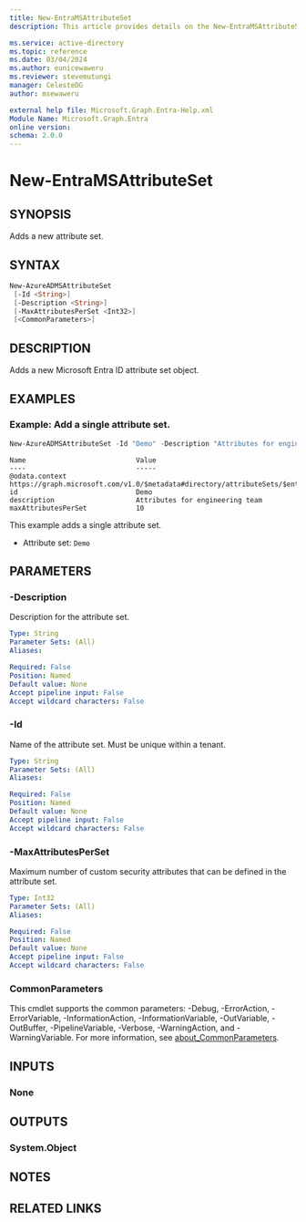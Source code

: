 ```yaml
---
title: New-EntraMSAttributeSet
description: This article provides details on the New-EntraMSAttributeSet command.

ms.service: active-directory
ms.topic: reference
ms.date: 03/04/2024
ms.author: eunicewaweru
ms.reviewer: stevemutungi
manager: CelesteDG
author: msewaweru

external help file: Microsoft.Graph.Entra-Help.xml
Module Name: Microsoft.Graph.Entra
online version:
schema: 2.0.0
---
```


# New-EntraMSAttributeSet

## SYNOPSIS
Adds a new attribute set.

## SYNTAX

```powershell
New-AzureADMSAttributeSet 
 [-Id <String>] 
 [-Description <String>] 
 [-MaxAttributesPerSet <Int32>]
 [<CommonParameters>]
```

## DESCRIPTION
Adds a new Microsoft Entra ID attribute set object.

## EXAMPLES

### Example: Add a single attribute set.
```powershell
New-AzureADMSAttributeSet -Id "Demo" -Description "Attributes for engineering team" -MaxAttributesPerSet 10
```
```output
Name                           Value
----                           -----
@odata.context                 https://graph.microsoft.com/v1.0/$metadata#directory/attributeSets/$entity
id                             Demo
description                    Attributes for engineering team
maxAttributesPerSet            10

```

This example adds a single attribute set.

- Attribute set: `Demo`

## PARAMETERS

### -Description
Description for the attribute set.

```yaml
Type: String
Parameter Sets: (All)
Aliases:

Required: False
Position: Named
Default value: None
Accept pipeline input: False
Accept wildcard characters: False
```

### -Id
Name of the attribute set. Must be unique within a tenant.

```yaml
Type: String
Parameter Sets: (All)
Aliases:

Required: False
Position: Named
Default value: None
Accept pipeline input: False
Accept wildcard characters: False
```

### -MaxAttributesPerSet
Maximum number of custom security attributes that can be defined in the attribute set.

```yaml
Type: Int32
Parameter Sets: (All)
Aliases:

Required: False
Position: Named
Default value: None
Accept pipeline input: False
Accept wildcard characters: False
```

### CommonParameters
This cmdlet supports the common parameters: -Debug, -ErrorAction, -ErrorVariable, -InformationAction, -InformationVariable, -OutVariable, -OutBuffer, -PipelineVariable, -Verbose, -WarningAction, and -WarningVariable. For more information, see [about_CommonParameters](https://go.microsoft.com/fwlink/?LinkID=113216).

## INPUTS

### None

## OUTPUTS

### System.Object
## NOTES

## RELATED LINKS
